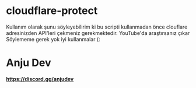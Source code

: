 # cloudflare-protect
Kullanım olarak şunu söyleyebilirim ki bu scripti kullanmadan önce clouflare adresinizden API'leri çekmeniz gerekmektedir. YouTube'da araştırsanız çıkar
Söylememe gerek yok iyi kullanmalar (:

# Anju Dev

**https://discord.gg/anjudev** 
